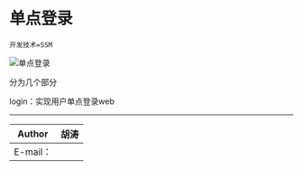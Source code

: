 单点登录
===========================
```
开发技术=SSM
```

![单点登录](git@github.com:htxm313/SingleSignOnDemo.git)
<p>分为几个部分</p>
<p>login：实现用户单点登录web</p>


****
	
|Author|胡涛|
|---|---
|E-mail：|

